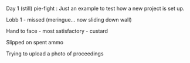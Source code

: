 Day 1 (still)  pie-fight : Just an example to test how a new project is set up.

Lobb 1 - missed (meringue... now sliding down wall)

Hand to face - most satisfactory - custard

Slipped on spent ammo

Trying to upload a photo of proceedings
